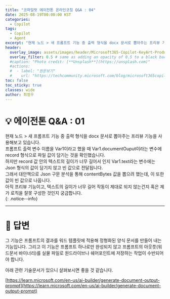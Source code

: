```yaml
---
title: "코파일럿 에이전톤 온라인코칭 Q&A : 04"
date: 2025-08-19T00:00:00 KST
categories:
  - Copilot
tags:
  - Copilot
  - Agent
excerpt: "현재 노드 > 새 프롬프트 기능 중 출력 형식을 docx 문서로 뽑아주는 프리뷰 기능을 사용해보고 있습니다. 프롬프트 출력 변수 이름을 Var1이라고 했을 때 Var1.documentOuput이라는 변수에 record 형식으로 파일 값이 담기는 것을 확인했습니다. "
header:
  overlay_image: assets/images/header/Microsoft365-Copilot-KeyArt-Productivity-6K-01.png
  overlay_filter: 0.5 # same as adding an opacity of 0.5 to a black background
  #caption: "Photo credit: [**Unsplash**](https://unsplash.com)"
  #actions:
  #  - label: "원문보기"
  #    url: "https://techcommunity.microsoft.com/blog/microsoft365copilotblog/what%E2%80%99s-new-in-microsoft-365-copilot--july-2025/4438253"
toc: false
toc_sticky: true
classes: wide
author: 최정우
---
```


# 💡 에이전톤 Q&A : 01

현재 노드 > 새 프롬프트 기능 중 출력 형식을 docx 문서로 뽑아주는 프리뷰 기능을 사용해보고 있습니다.  
프롬프트 출력 변수 이름을 Var1이라고 했을 때 Var1.documentOuput이라는 변수에 record 형식으로 파일 값이 담기는 것을 확인했습니다.  
하지만 record 값 안의 텍스트의 길이가 너무 길어서 인지 Var1.text라는 변수에는 Json 형식의 값이 담기지 않고 빈 값으로 전달됩니다.  
그래서 대안책으로 Json 구문 분석을 통해 contentBytes 값을 뽑으려 했는데, 이 또한 값이 빈 값으로 나옵니다.  
아직 프리뷰 기능이고, 텍스트의 길이가 너무 길어 작동이 제대로 되지 않는건지 혹은 제가 로직을 잘못 구성한 것인지 궁금합니다.  
{: .notice--info}

---

# 📝 답변

그 기능은 프롬프트의 결과를 워드 템플릿에 적용해 정형화된 양식 문서를 만들어 내는 기능입니다. 그리고 이 기능은 프롬프트 하나로만 완성되지 않고 프롬프트의 아웃풋(워드문서 바이너리)를 실물 파일로 원드라이브나 쉐어포인트에 저장하는 작업이 수반되어야 합니다. 

아래 관련 기술문서가 있으니 살펴보시면 좋을 것 같습니다.

[https://learn.microsoft.com/en-us/ai-builder/generate-document-output-prompt](https://learn.microsoft.com/en-us/ai-builder/generate-document-output-prompt)

